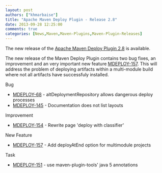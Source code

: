 ```yaml
---
layout: post
authors: ["khmarbaise"]
title: "Apache Maven Deploy Plugin - Release 2.8"
date: 2013-09-28 12:25:00
comments: true
categories: [News,Maven,Maven-Plugins,Maven-Plugin-Releases]
---
```

The new release of the [Apache Maven Deploy Plugin 2.8](https://maven.apache.org/plugins/maven-deploy-plugin/) is available.

The new release of the Maven Deploy Plugin contains two bug fixes, an improvement and an very important 
new feature [MDEPLOY-157](https://issues.apache.org/jira/browse/MDEPLOY-157). This will address the problem of deploying artifacts within a multi-module build
where not all artifacts have successfuly installed.

<!-- more -->

Bug

 * [MDEPLOY-68](https://issues.apache.org/jira/browse/MDEPLOY-68) - altDeploymentRepository allows dangerous deploy processes
 * [MDEPLOY-145](https://issues.apache.org/jira/browse/MDEPLOY-145) - Documentation does not list layouts

Improvement

 * [MDEPLOY-154](https://issues.apache.org/jira/browse/MDEPLOY-154) - Rewrite page 'deploy with classifier'

New Feature

 * [MDEPLOY-157](https://issues.apache.org/jira/browse/MDEPLOY-157) - Add deployAtEnd option for multimodule projects

Task

 * [MDEPLOY-151](https://issues.apache.org/jira/browse/MDEPLOY-151) - use maven-plugin-tools' java 5 annotations

